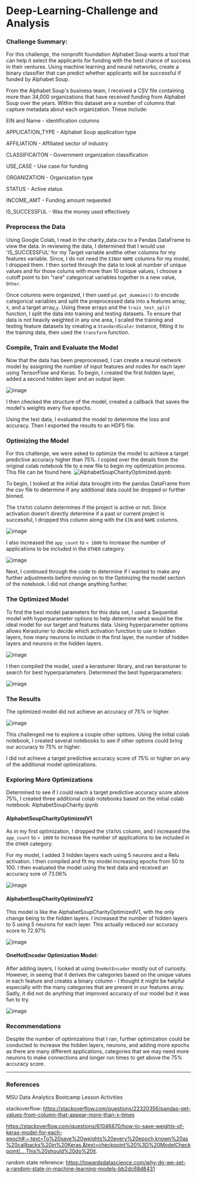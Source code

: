 # Deep-Learning-Challenge and Analysis
### Challenge Summary:

For this challenge, the nonprofit foundation Alphabet Soup wants a tool that can help it select the applicants for funding with the best chance of success in their ventures. Using machine learning and neural networks, create a binary classifier that can predict whether applicants will be successful if funded by Alphabet Soup.

From the Alphabet Soup's business team, I received a CSV file containing more than 34,000 organizations that have received funding from Alphabet Soup over the years. Within this dataset are a number of columns that capture metadata about each organization. These include: 


EIN and Name - identification columns

APPLICATION_TYPE - Alphabet Soup application type

AFFILIATION - Affiliated sector of industry

CLASSIFICAITON - Government organization classification

USE_CASE - Use case for funding

ORGANIZATION - Organization type

STATUS - Active status

INCOME_AMT - Funding amount requested

IS_SUCCESSFUL - Was the money used effectively

### Preprocess the Data

Using Google Colab, I read in the charity_data.csv to a Pandas DataFrame to view the data. In reviewing the data, I determined that I would use 'IS_SUCCESSFUL' for my Target variable andthe other columns for my features variable. Since, I do not need the `EIN`or `NAME` columns for my model, I dropped them. I then sorted through the data to look at number of unique values and for those colums with more than 10 unique values, I choose a cutoff point to bin "rare" categorical variables together in a new value, `Other`.

Once columns were organized, I then used `pd.get_dummies()` to encode categorical variables and split the preprocessed data into a features array, `X`, and a target array,`y`. Using these arrays and the `train_test_split` function, I split the data into training and testing datasets. To ensure that data is not heavily weighted in any one area, I scaled the training and testing feature datasets by creating a `StandardScaler` instance, fitting it to the training data, then used the `transform` function.
  
### Compile, Train and Evaluate the Model
Now that the data has been preprocessed, I can create a neural network model by assigning the number of input features and nodes for each layer using TensorFlow and Keras. 
To begin, I created the first hidden layer, added a second hidden layer and an output layer. 

![image](https://github.com/SheTroxel/deep-learning-challenge/assets/117420486/c8b72935-5240-4ea7-8cfb-624f7e0b3c9a)

I then checked the structure of the model, created a callback that saves the model's weights every five epochs.

Using the test data, I evaluated the model to determine the loss and accuracy. Then I exported the results to an HDF5 file.

### Optimizing the Model
For this challenge, we were asked to optimize the model to achieve a target predictive accuracy higher than 75%. I copied over the details from the original colab notebook file to a new file to begin my optimization process. This file can be found here. ![AlphabetSoupCharityOptimized.ipynb](https://github.com/SheTroxel/deep-learning-challenge/blob/main/AlphabetSoupCharityOptimized.ipynb) 

To begin, I looked at the initial data brought into the pandas DataFrame from the csv file to determine if any additional data could be dropped or further binned. 

The `STATUS` column determines if the project is active or not. Since activation doesn’t directly determine if a past or current project is successful, I dropped this column along with the `EIN` and `NAME` columns.

![image](https://github.com/SheTroxel/deep-learning-challenge/assets/117420486/72b339c0-0896-4e85-b243-ee2c19885db9)


 I also increased the `app_count` to `< 1000`   to increase the number of applications to be included in the `OTHER` category. 
 
![image](https://github.com/SheTroxel/deep-learning-challenge/assets/117420486/ada3ee6f-0666-4633-a899-b3295dbdcb59)


Next, I continued through the code to determine if I wanted to make any further adjustments before moving on to the Optimizing the model section of the notebook. I did not change anything further.

### The Optimized Model 
To find the best model parameters for this data set, I used a Sequential model with hyperparameter options to help determine what would be the ideal model for our target and features data. Using hyperparameter options allows Kerastuner to decide which activation function to use in hidden layers, how many neurons to include in the first layer, the number of hidden layers and neurons in the hidden layers. 

 ![image](https://github.com/SheTroxel/deep-learning-challenge/assets/117420486/4dc8584f-76fb-4f00-8bda-2cbc3f5f561a)
                                            
I then compiled the model, used a kerastuner library, and ran kerastuner to search for best hyperparameters. Determined the best hyperparameters:

 ![image](https://github.com/SheTroxel/deep-learning-challenge/assets/117420486/a1cdf21d-d249-4638-9ae3-0486a6bbc11d)

### The Results
The optimized model did not achieve an accuracy of 75% or higher. 

![image](https://github.com/SheTroxel/deep-learning-challenge/assets/117420486/b4838d2e-c4fe-4a90-9c74-38fdc98d7cde)

This challenged me to explore a couple other options. Using the initial colab notebook, I created several notebooks to see if other options could bring our accuracy to 75% or higher. 

I did not achieve a target predictive accuracy score of 75% or higher on any of the additional model optimizations. 

### Exploring More Optimizations
Determined to see if I could reach a target predictive accuracy score above 75%, I created three additional colab notebooks based on the initial colab notebook: AlphabetSoupCharity.ipynb

#### AlphabetSoupCharityOptimizedV1 
As in my first optimization, I dropped the `STATUS` column, and I increased the `app_count` to `< 1000`   to increase the number of applications to be included in the `OTHER` category. 

For my model, I added 3 hidden layers each using 5 neurons and a Relu activation. I then compiled and fit my model increasing epochs from 50 to 100. I then evaluated the model using the test data and received an accuracy sore of 73.06%

![image](https://github.com/SheTroxel/deep-learning-challenge/assets/117420486/0383d9b9-7e1b-4f3a-9e01-d89cf822f061)

#### AlphabetSoupCharityOptimizedV2
This model is like the AlphabetSoupCharityOptimizedV1, with the only change being to the hidden layers. I increased the number of hidden layers to 5 using 5 neurons for each layer.  This actually reduced our accuracy score to 72.97%

![image](https://github.com/SheTroxel/deep-learning-challenge/assets/117420486/89b16483-260c-475a-8900-be735d877831)

 
#### OneHotEncoder Optimization Model:
After adding layers, I looked at using `OneHotEncoder` mostly out of curiosity. However, in seeing that it derives the categories based on the unique values in each feature and creates a binary column - I thought it might be helpful especially with the many categories that are present in our features array. Sadly, it did not do anything that improved accuracy of our model but it was fun to try.

![image](https://github.com/SheTroxel/deep-learning-challenge/assets/117420486/72272524-b08a-4674-a21b-e447c6b7eba4)

 
### Recommendations 
Despite the number of optimizations that I ran,  further optimization could be conducted to increase the hidden layers, neurons, and adding more epochs as there are many different applications, categories that we may need more neurons to make connections and longer run times to get above the 75% accuracy score.


------------------------------------------------------------------------------------------------------
### References
MSU Data Analytics Bootcamp Lesson Activities

stackoverflow: 
https://stackoverflow.com/questions/22320356/pandas-get-values-from-column-that-appear-more-than-x-times

https://stackoverflow.com/questions/61046870/how-to-save-weights-of-keras-model-for-each-epoch#:~:text=To%20save%20weights%20every%20epoch,known%20as%20callbacks%20in%20Keras.&text=checkpoint%20%3D%20ModelCheckpoint(...,This%20should%20do%20it.

random state reference: 
https://towardsdatascience.com/why-do-we-set-a-random-state-in-machine-learning-models-bb2dc68d8431


